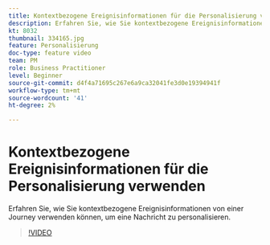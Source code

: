 ```yaml
---
title: Kontextbezogene Ereignisinformationen für die Personalisierung verwenden
description: Erfahren Sie, wie Sie kontextbezogene Ereignisinformationen von einer Journey verwenden können, um eine Nachricht zu personalisieren.
kt: 8032
thumbnail: 334165.jpg
feature: Personalisierung
doc-type: feature video
team: PM
role: Business Practitioner
level: Beginner
source-git-commit: d4f4a71695c267e6a9ca32041fe3d0e19394941f
workflow-type: tm+mt
source-wordcount: '41'
ht-degree: 2%

---
```



# Kontextbezogene Ereignisinformationen für die Personalisierung verwenden

Erfahren Sie, wie Sie kontextbezogene Ereignisinformationen von einer Journey verwenden können, um eine Nachricht zu personalisieren.

>[!VIDEO](https://video.tv.adobe.com/v/334165?quality=12)

